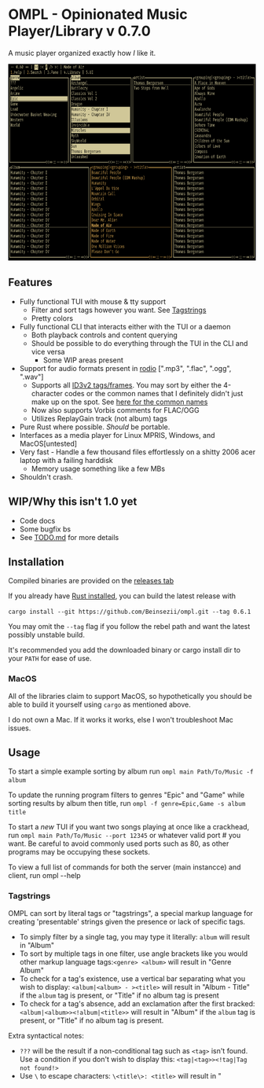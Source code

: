 # OMPL - Opinionated Music Player/Library v 0.7.0
A music player organized exactly how *I* like it.

<img src="./screenshot.png" height = 400px />

## Features

  * Fully functional TUI with mouse & tty support
    * Filter and sort tags however you want. See [Tagstrings](https://github.com/Beinsezii/ompl#tagstrings)
    * Pretty colors
  * Fully functional CLI that interacts either with the TUI or a daemon
    * Both playback controls and content querying
    * Should be possible to do everything through the TUI in the CLI and vice versa
      * Some WIP areas present
  * Support for audio formats present in [rodio](https://github.com/RustAudio/rodio) [".mp3", ".flac", ".ogg", ".wav"]
    * Supports all [ID3v2 tags/frames](https://id3.org/id3v2.3.0#Declared_ID3v2_frames). You may sort by either the 4-character codes or the common names that I definitely didn't just make up on the spot. See [here for the common names](./src/library/track/mod.rs#L18)
    * Now also supports Vorbis comments for FLAC/OGG
    * Utilizes ReplayGain track (not album) tags
  * Pure Rust where possible. *Should* be portable.
  * Interfaces as a media player for Linux MPRIS, Windows, and MacOS[untested]
  * Very fast - Handle a few thousand files effortlessly on a shitty 2006 acer laptop with a failing harddisk
    * Memory usage something like a few MBs
  * Shouldn't crash.

## WIP/Why this isn't 1.0 yet
  * Code docs
  * Some bugfix bs
  * See [TODO.md](./TODO.md) for more details
  
## Installation
Compiled binaries are provided on the [releases tab](https://github.com/Beinsezii/ompl/releases)

If you already have [Rust installed](https://rustup.rs/), you can build the latest release with

`cargo install --git https://github.com/Beinsezii/ompl.git --tag 0.6.1`

You may omit the `--tag` flag if you follow the rebel path and want the latest possibly unstable build.

It's recommended you add the downloaded binary or cargo install dir to your `PATH` for ease of use.

### MacOS
All of the libraries claim to support MacOS, so hypothetically you should be able to build it yourself using `cargo` as mentioned above.

I do not own a Mac. If it works it works, else I won't troubleshoot Mac issues.

## Usage

To start a simple example sorting by album run `ompl main Path/To/Music -f album`

To update the running program filters to genres "Epic" and "Game" while sorting results by album then title, run `ompl -f genre=Epic,Game -s album title`

To start a *new* TUI if you want two songs playing at once like a crackhead, run `ompl main Path/To/Music --port 12345` or whatever valid port # you want.
Be careful to avoid commonly used ports such as 80, as other programs may be occupying these sockets.

To view a full list of commands for both the server (main instancce) and client, run ompl --help

### Tagstrings
OMPL can sort by literal tags or "tagstrings", a special markup language for creating 'presentable' strings given the presence or lack of specific tags.

 * To simply filter by a single tag, you may type it literally: `album` will result in "Album"
 * To sort by multiple tags in one filter, use angle brackets like you would other markup language tags:`<genre> <album>` will result in "Genre Album"
 * To check for a tag's existence, use a vertical bar separating what you wish to display: `<album|<album> - ><title>` will result in "Album - Title" if the `album` tag is present, or "Title" if no album tag is present
 * To check for a tag's absence, add an exclamation after the first bracked: `<album|<album>><!album|<title>>` will result in "Album" if the `album` tag is present, or "Title" if no album tag is present.

Extra syntactical notes:
 * `???` will be the result if a non-conditional tag such as `<tag>` isn't found. Use a condition if you don't wish to display this: `<tag|<tag>><!tag|Tag not found!>`
 * Use `\` to escape characters: `\<title\>: <title>` will result in "<title>: Title"

### Compiling
Have Rust 2021 installed, clone repo and just run `cargo build`.
`build_bin.sh` will build in binaries in release mode for linux/windows, moving the binaries to ./bin/

## F.A.Q.
Question|Answer
---|---
Can you add support for my strange and unusual use-case?|Use [quodlibet](https://quodlibet.readthedocs.io/en/latest/) or [foobar2000](https://www.foobar2000.org/). This player is *mine*, not yours.
Can you change X functionality to be more like existing standards?|File a bug report with a good reason and I'll *consider* it.
Why are you so passive-aggressive?|I'm lonely.
